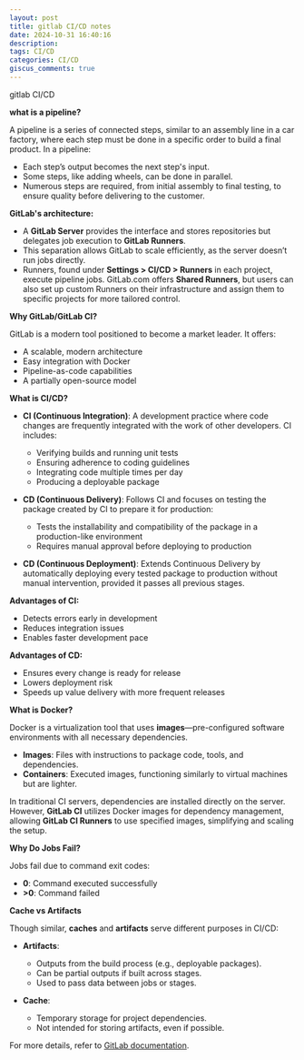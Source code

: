 ```yaml
---
layout: post
title: gitlab CI/CD notes
date: 2024-10-31 16:40:16
description: 
tags: CI/CD
categories: CI/CD
giscus_comments: true
---
```


gitlab CI/CD

**what is a pipeline?**

A pipeline is a series of connected steps, similar to an assembly line in a car factory, where each step must be done in a specific order to build a final product. In a pipeline:

- Each step’s output becomes the next step's input.
- Some steps, like adding wheels, can be done in parallel.
- Numerous steps are required, from initial assembly to final testing, to ensure quality before delivering to the customer.

**GitLab's architecture:**

- A **GitLab Server** provides the interface and stores repositories but delegates job execution to **GitLab Runners**.
- This separation allows GitLab to scale efficiently, as the server doesn’t run jobs directly.
- Runners, found under **Settings > CI/CD > Runners** in each project, execute pipeline jobs. GitLab.com offers **Shared Runners**, but users can also set up custom Runners on their infrastructure and assign them to specific projects for more tailored control.

**Why GitLab/GitLab CI?**

GitLab is a modern tool positioned to become a market leader. It offers:

- A scalable, modern architecture
- Easy integration with Docker
- Pipeline-as-code capabilities
- A partially open-source model

**What is CI/CD?**

- **CI (Continuous Integration)**: A development practice where code changes are frequently integrated with the work of other developers. CI includes:
  
  - Verifying builds and running unit tests
  - Ensuring adherence to coding guidelines
  - Integrating code multiple times per day
  - Producing a deployable package
- **CD (Continuous Delivery)**: Follows CI and focuses on testing the package created by CI to prepare it for production:
  
  - Tests the installability and compatibility of the package in a production-like environment
  - Requires manual approval before deploying to production
- **CD (Continuous Deployment)**: Extends Continuous Delivery by automatically deploying every tested package to production without manual intervention, provided it passes all previous stages.
  

**Advantages of CI:**

- Detects errors early in development
- Reduces integration issues
- Enables faster development pace

**Advantages of CD:**

- Ensures every change is ready for release
- Lowers deployment risk
- Speeds up value delivery with more frequent releases

**What is Docker?**

Docker is a virtualization tool that uses **images**—pre-configured software environments with all necessary dependencies.

- **Images**: Files with instructions to package code, tools, and dependencies.
- **Containers**: Executed images, functioning similarly to virtual machines but are lighter.

In traditional CI servers, dependencies are installed directly on the server. However, **GitLab CI** utilizes Docker images for dependency management, allowing **GitLab CI Runners** to use specified images, simplifying and scaling the setup.

**Why Do Jobs Fail?**

Jobs fail due to command exit codes:

- **0**: Command executed successfully
- **>0**: Command failed

**Cache vs Artifacts**

Though similar, **caches** and **artifacts** serve different purposes in CI/CD:

- **Artifacts**:
  
  - Outputs from the build process (e.g., deployable packages).
  - Can be partial outputs if built across stages.
  - Used to pass data between jobs or stages.
- **Cache**:
  
  - Temporary storage for project dependencies.
  - Not intended for storing artifacts, even if possible.

For more details, refer to [GitLab documentation](https://docs.gitlab.com/ee/ci/caching/#cache-vs-artifacts).